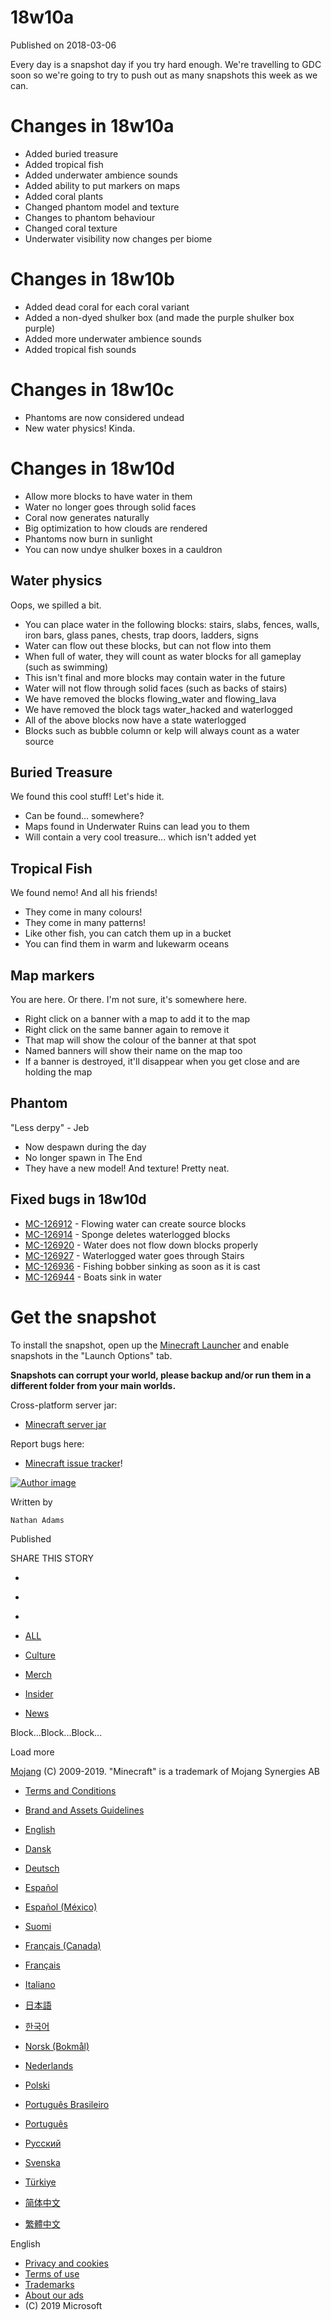 # 18w10a
Published on 2018-03-06

Every day is a snapshot day if you try hard enough. We're travelling to GDC
soon so we're going to try to push out as many snapshots this week as we can.

#  Changes in 18w10a

  * Added buried treasure
  * Added tropical fish
  * Added underwater ambience sounds
  * Added ability to put markers on maps
  * Added coral plants
  * Changed phantom model and texture
  * Changes to phantom behaviour
  * Changed coral texture
  * Underwater visibility now changes per biome

#  Changes in 18w10b

  * Added dead coral for each coral variant
  * Added a non-dyed shulker box (and made the purple shulker box purple)
  * Added more underwater ambience sounds
  * Added tropical fish sounds

#  Changes in 18w10c

  * Phantoms are now considered undead
  * New water physics! Kinda.

#  Changes in 18w10d

  * Allow more blocks to have water in them
  * Water no longer goes through solid faces
  * Coral now generates naturally
  * Big optimization to how clouds are rendered
  * Phantoms now burn in sunlight
  * You can now undye shulker boxes in a cauldron

##  Water physics

Oops, we spilled a bit.

  * You can place water in the following blocks: stairs, slabs, fences, walls, iron bars, glass panes, chests, trap doors, ladders, signs
  * Water can flow out these blocks, but can not flow into them
  * When full of water, they will count as water blocks for all gameplay (such as swimming)
  * This isn't final and more blocks may contain water in the future
  * Water will not flow through solid faces (such as backs of stairs)
  * We have removed the blocks flowing_water and flowing_lava
  * We have removed the block tags water_hacked and waterlogged
  * All of the above blocks now have a state waterlogged
  * Blocks such as bubble column or kelp will always count as a water source

##  Buried Treasure

We found this cool stuff! Let's hide it.

  * Can be found... somewhere?
  * Maps found in Underwater Ruins can lead you to them
  * Will contain a very cool treasure... which isn't added yet

##  Tropical Fish

We found nemo! And all his friends!

  * They come in many colours!
  * They come in many patterns!
  * Like other fish, you can catch them up in a bucket
  * You can find them in warm and lukewarm oceans

##  Map markers

You are here. Or there. I'm not sure, it's somewhere here.

  * Right click on a banner with a map to add it to the map
  * Right click on the same banner again to remove it
  * That map will show the colour of the banner at that spot
  * Named banners will show their name on the map too
  * If a banner is destroyed, it'll disappear when you get close and are holding the map

##  Phantom

"Less derpy" \- Jeb

  * Now despawn during the day
  * No longer spawn in The End
  * They have a new model! And texture! Pretty neat.

##  Fixed bugs in 18w10d

  * [MC-126912](https://bugs.mojang.com/browse/MC-126912) \- Flowing water can create source blocks
  * [MC-126914](https://bugs.mojang.com/browse/MC-126914) \- Sponge deletes waterlogged blocks
  * [MC-126920](https://bugs.mojang.com/browse/MC-126920) \- Water does not flow down blocks properly
  * [MC-126927](https://bugs.mojang.com/browse/MC-126927) \- Waterlogged water goes through Stairs
  * [MC-126936](https://bugs.mojang.com/browse/MC-126936) \- Fishing bobber sinking as soon as it is cast
  * [MC-126944](https://bugs.mojang.com/browse/MC-126944) \- Boats sink in water

#  Get the snapshot

To install the snapshot, open up the [Minecraft Launcher](/download) and
enable snapshots in the "Launch Options" tab.

 **Snapshots can corrupt your world, please backup and/or run them in a
different folder from your main worlds.**

Cross-platform server jar:

  * [Minecraft server jar](https://launcher.mojang.com/mc/game/18w10d/server/28727c7dfb62c56ac48153ab9a25d42115f85f94/server.jar)

Report bugs here:

  * [Minecraft issue tracker](https://bugs.mojang.com/browse/MC)!

[ ![Author
image](/content/dam/archive/d253f6cc9bc41748d2a4143064c9102d-Mojang_Avatars_302x170px_0013_Nathan_Avatar00.png)
]()

Written by

    Nathan Adams
Published

    

SHARE THIS STORY

  * [ ](https://www.facebook.com/sharer/sharer.php?u=https%3A%2F%2Fwww.minecraft.net%2Fen-us%2Farticle%2Fminecraft-snapshot-18w10a)
  * [ ](https://twitter.com/home?status=https%3A%2F%2Fwww.minecraft.net%2Fen-us%2Farticle%2Fminecraft-snapshot-18w10a)
  * [ ](https://www.reddit.com/submit?url=https%3A%2F%2Fwww.minecraft.net%2Fen-us%2Farticle%2Fminecraft-snapshot-18w10a)

  * [ALL](javascript:;)
  * [Culture](javascript:;)
  * [Merch](javascript:;)
  * [Insider](javascript:;)
  * [News](javascript:;)

Block...Block...Block...

Load more

[ ](https://mojang.com?ref=ft)

[Mojang](https://mojang.com) (C) 2009-2019. "Minecraft" is a trademark of
Mojang Synergies AB

  * [ Terms and Conditions ](https://account.mojang.com/terms?ref=ft)
  * [ Brand and Assets Guidelines ](https://account.mojang.com/terms?ref=ft#brand)

  * [English](/en-us/)
  * [Dansk](/da-dk/)
  * [Deutsch](/de-de/)
  * [Español](/es-es/)
  * [Español (México)](/es-mx/)
  * [Suomi](/fi-fi/)
  * [Français (Canada)](/fr-ca/)
  * [Français](/fr-fr/)
  * [Italiano](/it-it/)
  * [日本語](/ja-jp/)
  * [한국어](/ko-kr/)
  * [Norsk (Bokmål)](/nb-no/)
  * [Nederlands](/nl-nl/)
  * [Polski](/pl-pl/)
  * [Português Brasileiro](/pt-br/)
  * [Português](/pt-pt/)
  * [Русский](/ru-ru/)
  * [Svenska](/sv-se/)
  * [Türkiye](/tr-tr/)
  * [简体中文](/zh-hans/)
  * [繁體中文](/zh-hant/)

English

  * [Privacy and cookies](http://go.microsoft.com/fwlink/?linkid=521839)
  * [Terms of use](http://go.microsoft.com/fwlink/?linkid=206977)
  * [Trademarks](http://www.microsoft.com/trademarks)
  * [About our ads](http://choice.microsoft.com/)
  * (C) 2019 Microsoft

[ ](http://www.microsoft.com/)


